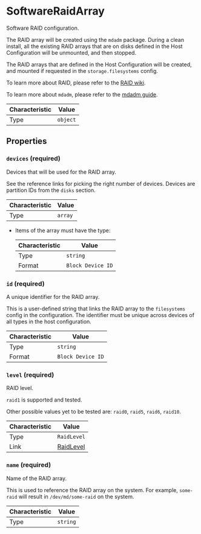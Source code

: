 <!-- THIS FILE IS AUTOMATICALLY GENERATED BY DOCBUILDER, DO NOT EDIT MANUALLY! -->

# SoftwareRaidArray

Software RAID configuration.

The RAID array will be created using the `mdadm` package. During a clean install, all the existing RAID arrays that are on disks defined in the Host Configuration will be unmounted, and then stopped.

The RAID arrays that are defined in the Host Configuration will be created, and mounted if requested in the `storage.filesystems` config.

To learn more about RAID, please refer to the [RAID wiki](https://wiki.archlinux.org/title/RAID).

To learn more about `mdadm`, please refer to the [mdadm guide](https://raid.wiki.kernel.org/index.php/A_guide_to_mdadm).

| Characteristic | Value    |
| -------------- | -------- |
| Type           | `object` |

## Properties

### `devices` **<span>(required)</span>**

Devices that will be used for the RAID array.

See the reference links for picking the right number of devices. Devices are partition IDs from the `disks` section.

| Characteristic | Value   |
| -------------- | ------- |
| Type           | `array` |

- Items of the array must have the type:

   | Characteristic | Value             |
   | -------------- | ----------------- |
   | Type           | `string`          |
   | Format         | `Block Device ID` |

### `id` **<span>(required)</span>**

A unique identifier for the RAID array.

This is a user-defined string that links the RAID array to the `filesystems` config in the configuration. The identifier must be unique across devices of all types in the host configuration.

| Characteristic | Value             |
| -------------- | ----------------- |
| Type           | `string`          |
| Format         | `Block Device ID` |

### `level` **<span>(required)</span>**

RAID level.

`raid1` is supported and tested.

Other possible values yet to be tested are: `raid0`, `raid5`, `raid6`, `raid10`.

| Characteristic | Value                       |
| -------------- | --------------------------- |
| Type           | `RaidLevel`                 |
| Link           | [RaidLevel](./RaidLevel.md) |

### `name` **<span>(required)</span>**

Name of the RAID array.

This is used to reference the RAID array on the system. For example, `some-raid` will result in `/dev/md/some-raid` on the system.

| Characteristic | Value    |
| -------------- | -------- |
| Type           | `string` |

